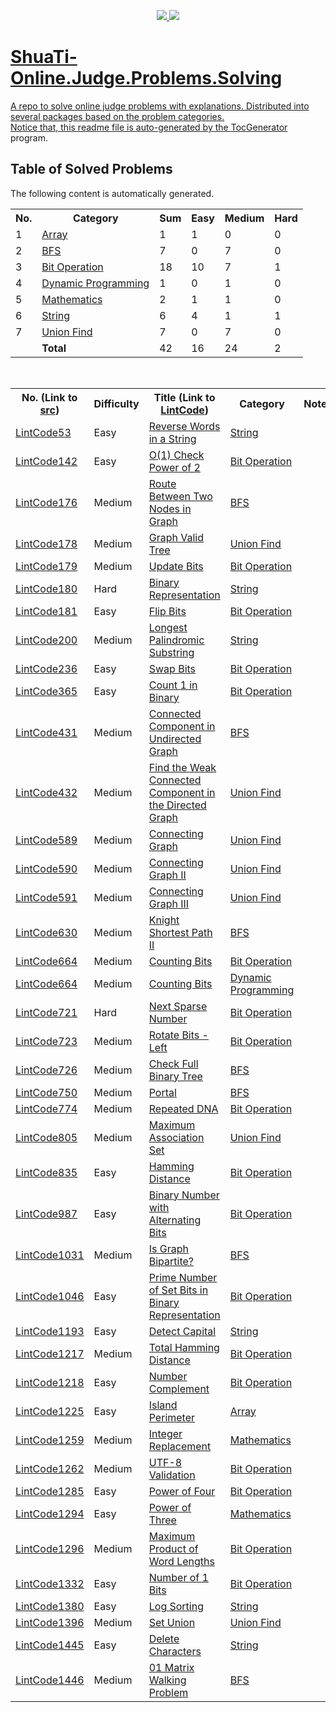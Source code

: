 <p align="center">
  <a href="https://travis-ci.org/Tony-Hu/ShuaTi-Online.Judge.Problems.Solving">
    <img src="https://travis-ci.org/Tony-Hu/ShuaTi-Online.Judge.Problems.Solving.svg?branch=master">
  </a>
  <a href="https://codecov.io/gh/Tony-Hu/ShuaTi-Online.Judge.Problems.Solving">
    <img src="https://codecov.io/gh/Tony-Hu/ShuaTi-Online.Judge.Problems.Solving/branch/master/graph/badge.svg">
</p>
  
# ShuaTi-Online.Judge.Problems.Solving
A repo to solve online judge problems with explanations. Distributed into several packages based on the problem categories.<br>
Notice that, this readme file is auto-generated by the [TocGenerator](https://github.com/Tony-Hu/TocGenerator) program.

## Table of Solved Problems
The following content is automatically generated.<br>
<table>
  <tbody>
    <tr>
      <th>No. </th>
      <th>Category</th>
      <th>Sum</th>
      <th>Easy</th>
      <th>Medium</th>
      <th>Hard</th>
    </tr>
    <tr>
      <td>1</td>
      <td><a href="https://github.com/Tony-Hu/ShuaTi-Online.Judge.Problems.Solving/tree/master/src/main/java/array">Array</a></td>
      <td>1</td>
      <td>1</td>
      <td>0</td>
      <td>0</td>
    </tr>
    <tr>
      <td>2</td>
      <td><a href="https://github.com/Tony-Hu/ShuaTi-Online.Judge.Problems.Solving/tree/master/src/main/java/bfs">BFS</a></td>
      <td>7</td>
      <td>0</td>
      <td>7</td>
      <td>0</td>
    </tr>
    <tr>
      <td>3</td>
      <td><a href="https://github.com/Tony-Hu/ShuaTi-Online.Judge.Problems.Solving/tree/master/src/main/java/bitOperation">Bit Operation</a></td>
      <td>18</td>
      <td>10</td>
      <td>7</td>
      <td>1</td>
    </tr>
    <tr>
      <td>4</td>
      <td><a href="https://github.com/Tony-Hu/ShuaTi-Online.Judge.Problems.Solving/tree/master/src/main/java/dp">Dynamic Programming</a></td>
      <td>1</td>
      <td>0</td>
      <td>1</td>
      <td>0</td>
    </tr>
    <tr>
      <td>5</td>
      <td><a href="https://github.com/Tony-Hu/ShuaTi-Online.Judge.Problems.Solving/tree/master/src/main/java/mathematics">Mathematics</a></td>
      <td>2</td>
      <td>1</td>
      <td>1</td>
      <td>0</td>
    </tr>
    <tr>
      <td>6</td>
      <td><a href="https://github.com/Tony-Hu/ShuaTi-Online.Judge.Problems.Solving/tree/master/src/main/java/string">String</a></td>
      <td>6</td>
      <td>4</td>
      <td>1</td>
      <td>1</td>
    </tr>
    <tr>
      <td>7</td>
      <td><a href="https://github.com/Tony-Hu/ShuaTi-Online.Judge.Problems.Solving/tree/master/src/main/java/unionFind">Union Find</a></td>
      <td>7</td>
      <td>0</td>
      <td>7</td>
      <td>0</td>
    </tr>
    <tr>
      <td></td>
      <td><b>Total</b></td>
      <td>42</td>
      <td>16</td>
      <td>24</td>
      <td>2</td>
    </tr>
  </tbody>
</table><br>
<table>
  <tbody>
    <tr>
      <th>No. (Link to <a href="https://github.com/Tony-Hu/ShuaTi-Online.Judge.Problems.Solving/tree/master/src/main/java">src</a>)</th>
      <th>Difficulty</th>
      <th>Title (Link to <a href="https://www.lintcode.com/problem/">LintCode</a>)</th>
      <th>Category</th>
      <th>Note</th>
    </tr>
    <tr>
      <td><a href="https://github.com/Tony-Hu/ShuaTi-Online.Judge.Problems.Solving/tree/master/src/main/java/string/LintCode53.java">LintCode53</a></td>
      <td>Easy</td>
      <td><a href="https://www.lintcode.com/problem/reverse-words-in-a-string/description">Reverse Words in a String</a></td>
      <td><a href="https://github.com/Tony-Hu/ShuaTi-Online.Judge.Problems.Solving/tree/master/src/main/java/string">String</a></td>
      <td></td>
    </tr>
    <tr>
      <td><a href="https://github.com/Tony-Hu/ShuaTi-Online.Judge.Problems.Solving/tree/master/src/main/java/bitOperation/LintCode142.java">LintCode142</a></td>
      <td>Easy</td>
      <td><a href="https://www.lintcode.com/problem/o1-check-power-of-2/description">O(1) Check Power of 2</a></td>
      <td><a href="https://github.com/Tony-Hu/ShuaTi-Online.Judge.Problems.Solving/tree/master/src/main/java/bitOperation">Bit Operation</a></td>
      <td></td>
    </tr>
    <tr>
      <td><a href="https://github.com/Tony-Hu/ShuaTi-Online.Judge.Problems.Solving/tree/master/src/main/java/bfs/LintCode176.java">LintCode176</a></td>
      <td>Medium</td>
      <td><a href="https://www.lintcode.com/problem/route-between-two-nodes-in-graph/description">Route Between Two Nodes in Graph</a></td>
      <td><a href="https://github.com/Tony-Hu/ShuaTi-Online.Judge.Problems.Solving/tree/master/src/main/java/bfs">BFS</a></td>
      <td></td>
    </tr>
    <tr>
      <td><a href="https://github.com/Tony-Hu/ShuaTi-Online.Judge.Problems.Solving/tree/master/src/main/java/unionFind/LintCode178.java">LintCode178</a></td>
      <td>Medium</td>
      <td><a href="https://www.lintcode.com/problem/graph-valid-tree/description">Graph Valid Tree</a></td>
      <td><a href="https://github.com/Tony-Hu/ShuaTi-Online.Judge.Problems.Solving/tree/master/src/main/java/unionFind">Union Find</a></td>
      <td></td>
    </tr>
    <tr>
      <td><a href="https://github.com/Tony-Hu/ShuaTi-Online.Judge.Problems.Solving/tree/master/src/main/java/bitOperation/LintCode179.java">LintCode179</a></td>
      <td>Medium</td>
      <td><a href="https://www.lintcode.com/problem/update-bits/description">Update Bits</a></td>
      <td><a href="https://github.com/Tony-Hu/ShuaTi-Online.Judge.Problems.Solving/tree/master/src/main/java/bitOperation">Bit Operation</a></td>
      <td></td>
    </tr>
    <tr>
      <td><a href="https://github.com/Tony-Hu/ShuaTi-Online.Judge.Problems.Solving/tree/master/src/main/java/string/LintCode180.java">LintCode180</a></td>
      <td>Hard</td>
      <td><a href="https://www.lintcode.com/problem/binary-representation/description">Binary Representation</a></td>
      <td><a href="https://github.com/Tony-Hu/ShuaTi-Online.Judge.Problems.Solving/tree/master/src/main/java/string">String</a></td>
      <td></td>
    </tr>
    <tr>
      <td><a href="https://github.com/Tony-Hu/ShuaTi-Online.Judge.Problems.Solving/tree/master/src/main/java/bitOperation/LintCode181.java">LintCode181</a></td>
      <td>Easy</td>
      <td><a href="https://www.lintcode.com/problem/flip-bits/description">Flip Bits</a></td>
      <td><a href="https://github.com/Tony-Hu/ShuaTi-Online.Judge.Problems.Solving/tree/master/src/main/java/bitOperation">Bit Operation</a></td>
      <td></td>
    </tr>
    <tr>
      <td><a href="https://github.com/Tony-Hu/ShuaTi-Online.Judge.Problems.Solving/tree/master/src/main/java/string/LintCode200.java">LintCode200</a></td>
      <td>Medium</td>
      <td><a href="https://www.lintcode.com/problem/longest-palindromic-substring/description">Longest Palindromic Substring</a></td>
      <td><a href="https://github.com/Tony-Hu/ShuaTi-Online.Judge.Problems.Solving/tree/master/src/main/java/string">String</a></td>
      <td></td>
    </tr>
    <tr>
      <td><a href="https://github.com/Tony-Hu/ShuaTi-Online.Judge.Problems.Solving/tree/master/src/main/java/bitOperation/LintCode236.java">LintCode236</a></td>
      <td>Easy</td>
      <td><a href="https://www.lintcode.com/problem/swap-bits/description">Swap Bits</a></td>
      <td><a href="https://github.com/Tony-Hu/ShuaTi-Online.Judge.Problems.Solving/tree/master/src/main/java/bitOperation">Bit Operation</a></td>
      <td></td>
    </tr>
    <tr>
      <td><a href="https://github.com/Tony-Hu/ShuaTi-Online.Judge.Problems.Solving/tree/master/src/main/java/bitOperation/LintCode365.java">LintCode365</a></td>
      <td>Easy</td>
      <td><a href="https://www.lintcode.com/problem/count-1-in-binary/description">Count 1 in Binary</a></td>
      <td><a href="https://github.com/Tony-Hu/ShuaTi-Online.Judge.Problems.Solving/tree/master/src/main/java/bitOperation">Bit Operation</a></td>
      <td></td>
    </tr>
    <tr>
      <td><a href="https://github.com/Tony-Hu/ShuaTi-Online.Judge.Problems.Solving/tree/master/src/main/java/bfs/LintCode431.java">LintCode431</a></td>
      <td>Medium</td>
      <td><a href="https://www.lintcode.com/problem/connected-component-in-undirected-graph/description">Connected Component in Undirected Graph</a></td>
      <td><a href="https://github.com/Tony-Hu/ShuaTi-Online.Judge.Problems.Solving/tree/master/src/main/java/bfs">BFS</a></td>
      <td></td>
    </tr>
    <tr>
      <td><a href="https://github.com/Tony-Hu/ShuaTi-Online.Judge.Problems.Solving/tree/master/src/main/java/unionFind/LintCode432.java">LintCode432</a></td>
      <td>Medium</td>
      <td><a href="https://www.lintcode.com/problem/find-the-weak-connected-component-in-the-directed-graph/description">Find the Weak Connected Component in the Directed Graph</a></td>
      <td><a href="https://github.com/Tony-Hu/ShuaTi-Online.Judge.Problems.Solving/tree/master/src/main/java/unionFind">Union Find</a></td>
      <td></td>
    </tr>
    <tr>
      <td><a href="https://github.com/Tony-Hu/ShuaTi-Online.Judge.Problems.Solving/tree/master/src/main/java/unionFind/LintCode589.java">LintCode589</a></td>
      <td>Medium</td>
      <td><a href="https://www.lintcode.com/problem/connecting-graph/description">Connecting Graph</a></td>
      <td><a href="https://github.com/Tony-Hu/ShuaTi-Online.Judge.Problems.Solving/tree/master/src/main/java/unionFind">Union Find</a></td>
      <td></td>
    </tr>
    <tr>
      <td><a href="https://github.com/Tony-Hu/ShuaTi-Online.Judge.Problems.Solving/tree/master/src/main/java/unionFind/LintCode590.java">LintCode590</a></td>
      <td>Medium</td>
      <td><a href="https://www.lintcode.com/problem/connecting-graph-ii/description">Connecting Graph II</a></td>
      <td><a href="https://github.com/Tony-Hu/ShuaTi-Online.Judge.Problems.Solving/tree/master/src/main/java/unionFind">Union Find</a></td>
      <td></td>
    </tr>
    <tr>
      <td><a href="https://github.com/Tony-Hu/ShuaTi-Online.Judge.Problems.Solving/tree/master/src/main/java/unionFind/LintCode591.java">LintCode591</a></td>
      <td>Medium</td>
      <td><a href="https://www.lintcode.com/problem/connecting-graph-iii/description">Connecting Graph III</a></td>
      <td><a href="https://github.com/Tony-Hu/ShuaTi-Online.Judge.Problems.Solving/tree/master/src/main/java/unionFind">Union Find</a></td>
      <td></td>
    </tr>
    <tr>
      <td><a href="https://github.com/Tony-Hu/ShuaTi-Online.Judge.Problems.Solving/tree/master/src/main/java/bfs/LintCode630.java">LintCode630</a></td>
      <td>Medium</td>
      <td><a href="https://www.lintcode.com/problem/knight-shortest-path-ii/description">Knight Shortest Path II</a></td>
      <td><a href="https://github.com/Tony-Hu/ShuaTi-Online.Judge.Problems.Solving/tree/master/src/main/java/bfs">BFS</a></td>
      <td></td>
    </tr>
    <tr>
      <td><a href="https://github.com/Tony-Hu/ShuaTi-Online.Judge.Problems.Solving/tree/master/src/main/java/bitOperation/LintCode664.java">LintCode664</a></td>
      <td>Medium</td>
      <td><a href="https://www.lintcode.com/problem/counting-bits/description">Counting Bits</a></td>
      <td><a href="https://github.com/Tony-Hu/ShuaTi-Online.Judge.Problems.Solving/tree/master/src/main/java/bitOperation">Bit Operation</a></td>
      <td></td>
    </tr>
    <tr>
      <td><a href="https://github.com/Tony-Hu/ShuaTi-Online.Judge.Problems.Solving/tree/master/src/main/java/dp/LintCode664.java">LintCode664</a></td>
      <td>Medium</td>
      <td><a href="https://www.lintcode.com/problem/counting-bits/description">Counting Bits</a></td>
      <td><a href="https://github.com/Tony-Hu/ShuaTi-Online.Judge.Problems.Solving/tree/master/src/main/java/dp">Dynamic Programming</a></td>
      <td></td>
    </tr>
    <tr>
      <td><a href="https://github.com/Tony-Hu/ShuaTi-Online.Judge.Problems.Solving/tree/master/src/main/java/bitOperation/LintCode721.java">LintCode721</a></td>
      <td>Hard</td>
      <td><a href="https://www.lintcode.com/problem/next-sparse-number/description">Next Sparse Number</a></td>
      <td><a href="https://github.com/Tony-Hu/ShuaTi-Online.Judge.Problems.Solving/tree/master/src/main/java/bitOperation">Bit Operation</a></td>
      <td></td>
    </tr>
    <tr>
      <td><a href="https://github.com/Tony-Hu/ShuaTi-Online.Judge.Problems.Solving/tree/master/src/main/java/bitOperation/LintCode723.java">LintCode723</a></td>
      <td>Medium</td>
      <td><a href="https://www.lintcode.com/problem/rotate-bits-left/description">Rotate Bits - Left</a></td>
      <td><a href="https://github.com/Tony-Hu/ShuaTi-Online.Judge.Problems.Solving/tree/master/src/main/java/bitOperation">Bit Operation</a></td>
      <td></td>
    </tr>
    <tr>
      <td><a href="https://github.com/Tony-Hu/ShuaTi-Online.Judge.Problems.Solving/tree/master/src/main/java/bfs/LintCode726.java">LintCode726</a></td>
      <td>Medium</td>
      <td><a href="https://www.lintcode.com/problem/check-full-binary-tree/description">Check Full Binary Tree</a></td>
      <td><a href="https://github.com/Tony-Hu/ShuaTi-Online.Judge.Problems.Solving/tree/master/src/main/java/bfs">BFS</a></td>
      <td></td>
    </tr>
    <tr>
      <td><a href="https://github.com/Tony-Hu/ShuaTi-Online.Judge.Problems.Solving/tree/master/src/main/java/bfs/LintCode750.java">LintCode750</a></td>
      <td>Medium</td>
      <td><a href="https://www.lintcode.com/problem/portal/description">Portal</a></td>
      <td><a href="https://github.com/Tony-Hu/ShuaTi-Online.Judge.Problems.Solving/tree/master/src/main/java/bfs">BFS</a></td>
      <td></td>
    </tr>
    <tr>
      <td><a href="https://github.com/Tony-Hu/ShuaTi-Online.Judge.Problems.Solving/tree/master/src/main/java/bitOperation/LintCode774.java">LintCode774</a></td>
      <td>Medium</td>
      <td><a href="https://www.lintcode.com/problem/repeated-dna/description">Repeated DNA</a></td>
      <td><a href="https://github.com/Tony-Hu/ShuaTi-Online.Judge.Problems.Solving/tree/master/src/main/java/bitOperation">Bit Operation</a></td>
      <td></td>
    </tr>
    <tr>
      <td><a href="https://github.com/Tony-Hu/ShuaTi-Online.Judge.Problems.Solving/tree/master/src/main/java/unionFind/LintCode805.java">LintCode805</a></td>
      <td>Medium</td>
      <td><a href="https://www.lintcode.com/problem/maximum-association-set/description">Maximum Association Set</a></td>
      <td><a href="https://github.com/Tony-Hu/ShuaTi-Online.Judge.Problems.Solving/tree/master/src/main/java/unionFind">Union Find</a></td>
      <td></td>
    </tr>
    <tr>
      <td><a href="https://github.com/Tony-Hu/ShuaTi-Online.Judge.Problems.Solving/tree/master/src/main/java/bitOperation/LintCode835.java">LintCode835</a></td>
      <td>Easy</td>
      <td><a href="https://www.lintcode.com/problem/hamming-distance/description">Hamming Distance</a></td>
      <td><a href="https://github.com/Tony-Hu/ShuaTi-Online.Judge.Problems.Solving/tree/master/src/main/java/bitOperation">Bit Operation</a></td>
      <td></td>
    </tr>
    <tr>
      <td><a href="https://github.com/Tony-Hu/ShuaTi-Online.Judge.Problems.Solving/tree/master/src/main/java/bitOperation/LintCode987.java">LintCode987</a></td>
      <td>Easy</td>
      <td><a href="https://www.lintcode.com/problem/binary-number-with-alternating-bits/description">Binary Number with Alternating Bits</a></td>
      <td><a href="https://github.com/Tony-Hu/ShuaTi-Online.Judge.Problems.Solving/tree/master/src/main/java/bitOperation">Bit Operation</a></td>
      <td></td>
    </tr>
    <tr>
      <td><a href="https://github.com/Tony-Hu/ShuaTi-Online.Judge.Problems.Solving/tree/master/src/main/java/bfs/LintCode1031.java">LintCode1031</a></td>
      <td>Medium</td>
      <td><a href="https://www.lintcode.com/problem/is-graph-bipartite/description">Is Graph Bipartite?</a></td>
      <td><a href="https://github.com/Tony-Hu/ShuaTi-Online.Judge.Problems.Solving/tree/master/src/main/java/bfs">BFS</a></td>
      <td></td>
    </tr>
    <tr>
      <td><a href="https://github.com/Tony-Hu/ShuaTi-Online.Judge.Problems.Solving/tree/master/src/main/java/bitOperation/LintCode1046.java">LintCode1046</a></td>
      <td>Easy</td>
      <td><a href="https://www.lintcode.com/problem/prime-number-of-set-bits-in-binary-representation/description">Prime Number of Set Bits in Binary Representation</a></td>
      <td><a href="https://github.com/Tony-Hu/ShuaTi-Online.Judge.Problems.Solving/tree/master/src/main/java/bitOperation">Bit Operation</a></td>
      <td></td>
    </tr>
    <tr>
      <td><a href="https://github.com/Tony-Hu/ShuaTi-Online.Judge.Problems.Solving/tree/master/src/main/java/string/LintCode1193.java">LintCode1193</a></td>
      <td>Easy</td>
      <td><a href="https://www.lintcode.com/problem/detect-capital/description">Detect Capital</a></td>
      <td><a href="https://github.com/Tony-Hu/ShuaTi-Online.Judge.Problems.Solving/tree/master/src/main/java/string">String</a></td>
      <td></td>
    </tr>
    <tr>
      <td><a href="https://github.com/Tony-Hu/ShuaTi-Online.Judge.Problems.Solving/tree/master/src/main/java/bitOperation/LintCode1217.java">LintCode1217</a></td>
      <td>Medium</td>
      <td><a href="https://www.lintcode.com/problem/total-hamming-distance/description">Total Hamming Distance</a></td>
      <td><a href="https://github.com/Tony-Hu/ShuaTi-Online.Judge.Problems.Solving/tree/master/src/main/java/bitOperation">Bit Operation</a></td>
      <td></td>
    </tr>
    <tr>
      <td><a href="https://github.com/Tony-Hu/ShuaTi-Online.Judge.Problems.Solving/tree/master/src/main/java/bitOperation/LintCode1218.java">LintCode1218</a></td>
      <td>Easy</td>
      <td><a href="https://www.lintcode.com/problem/number-complement/description">Number Complement</a></td>
      <td><a href="https://github.com/Tony-Hu/ShuaTi-Online.Judge.Problems.Solving/tree/master/src/main/java/bitOperation">Bit Operation</a></td>
      <td></td>
    </tr>
    <tr>
      <td><a href="https://github.com/Tony-Hu/ShuaTi-Online.Judge.Problems.Solving/tree/master/src/main/java/array/LintCode1225.java">LintCode1225</a></td>
      <td>Easy</td>
      <td><a href="https://www.lintcode.com/problem/island-perimeter/description">Island Perimeter</a></td>
      <td><a href="https://github.com/Tony-Hu/ShuaTi-Online.Judge.Problems.Solving/tree/master/src/main/java/array">Array</a></td>
      <td></td>
    </tr>
    <tr>
      <td><a href="https://github.com/Tony-Hu/ShuaTi-Online.Judge.Problems.Solving/tree/master/src/main/java/mathematics/LintCode1259.java">LintCode1259</a></td>
      <td>Medium</td>
      <td><a href="https://www.lintcode.com/problem/integer-replacement/description">Integer Replacement</a></td>
      <td><a href="https://github.com/Tony-Hu/ShuaTi-Online.Judge.Problems.Solving/tree/master/src/main/java/mathematics">Mathematics</a></td>
      <td></td>
    </tr>
    <tr>
      <td><a href="https://github.com/Tony-Hu/ShuaTi-Online.Judge.Problems.Solving/tree/master/src/main/java/bitOperation/LintCode1262.java">LintCode1262</a></td>
      <td>Medium</td>
      <td><a href="https://www.lintcode.com/problem/utf-8-validation/description">UTF-8 Validation</a></td>
      <td><a href="https://github.com/Tony-Hu/ShuaTi-Online.Judge.Problems.Solving/tree/master/src/main/java/bitOperation">Bit Operation</a></td>
      <td></td>
    </tr>
    <tr>
      <td><a href="https://github.com/Tony-Hu/ShuaTi-Online.Judge.Problems.Solving/tree/master/src/main/java/bitOperation/LintCode1285.java">LintCode1285</a></td>
      <td>Easy</td>
      <td><a href="https://www.lintcode.com/problem/power-of-four/description">Power of Four</a></td>
      <td><a href="https://github.com/Tony-Hu/ShuaTi-Online.Judge.Problems.Solving/tree/master/src/main/java/bitOperation">Bit Operation</a></td>
      <td></td>
    </tr>
    <tr>
      <td><a href="https://github.com/Tony-Hu/ShuaTi-Online.Judge.Problems.Solving/tree/master/src/main/java/mathematics/LintCode1294.java">LintCode1294</a></td>
      <td>Easy</td>
      <td><a href="https://www.lintcode.com/problem/power-of-three/description">Power of Three</a></td>
      <td><a href="https://github.com/Tony-Hu/ShuaTi-Online.Judge.Problems.Solving/tree/master/src/main/java/mathematics">Mathematics</a></td>
      <td></td>
    </tr>
    <tr>
      <td><a href="https://github.com/Tony-Hu/ShuaTi-Online.Judge.Problems.Solving/tree/master/src/main/java/bitOperation/LintCode1296.java">LintCode1296</a></td>
      <td>Medium</td>
      <td><a href="https://www.lintcode.com/problem/maximum-product-of-word-lengths/description">Maximum Product of Word Lengths</a></td>
      <td><a href="https://github.com/Tony-Hu/ShuaTi-Online.Judge.Problems.Solving/tree/master/src/main/java/bitOperation">Bit Operation</a></td>
      <td></td>
    </tr>
    <tr>
      <td><a href="https://github.com/Tony-Hu/ShuaTi-Online.Judge.Problems.Solving/tree/master/src/main/java/bitOperation/LintCode1332.java">LintCode1332</a></td>
      <td>Easy</td>
      <td><a href="https://www.lintcode.com/problem/number-of-1-bits/description">Number of 1 Bits</a></td>
      <td><a href="https://github.com/Tony-Hu/ShuaTi-Online.Judge.Problems.Solving/tree/master/src/main/java/bitOperation">Bit Operation</a></td>
      <td></td>
    </tr>
    <tr>
      <td><a href="https://github.com/Tony-Hu/ShuaTi-Online.Judge.Problems.Solving/tree/master/src/main/java/string/LintCode1380.java">LintCode1380</a></td>
      <td>Easy</td>
      <td><a href="https://www.lintcode.com/problem/log-sorting/description">Log Sorting</a></td>
      <td><a href="https://github.com/Tony-Hu/ShuaTi-Online.Judge.Problems.Solving/tree/master/src/main/java/string">String</a></td>
      <td></td>
    </tr>
    <tr>
      <td><a href="https://github.com/Tony-Hu/ShuaTi-Online.Judge.Problems.Solving/tree/master/src/main/java/unionFind/LintCode1396.java">LintCode1396</a></td>
      <td>Medium</td>
      <td><a href="https://www.lintcode.com/problem/set-union/description">Set Union</a></td>
      <td><a href="https://github.com/Tony-Hu/ShuaTi-Online.Judge.Problems.Solving/tree/master/src/main/java/unionFind">Union Find</a></td>
      <td></td>
    </tr>
    <tr>
      <td><a href="https://github.com/Tony-Hu/ShuaTi-Online.Judge.Problems.Solving/tree/master/src/main/java/string/LintCode1445.java">LintCode1445</a></td>
      <td>Easy</td>
      <td><a href="https://www.lintcode.com/problem/delete-characters/description">Delete Characters</a></td>
      <td><a href="https://github.com/Tony-Hu/ShuaTi-Online.Judge.Problems.Solving/tree/master/src/main/java/string">String</a></td>
      <td></td>
    </tr>
    <tr>
      <td><a href="https://github.com/Tony-Hu/ShuaTi-Online.Judge.Problems.Solving/tree/master/src/main/java/bfs/LintCode1446.java">LintCode1446</a></td>
      <td>Medium</td>
      <td><a href="https://www.lintcode.com/problem/01-matrix-walking-problem/description">01 Matrix Walking Problem</a></td>
      <td><a href="https://github.com/Tony-Hu/ShuaTi-Online.Judge.Problems.Solving/tree/master/src/main/java/bfs">BFS</a></td>
      <td></td>
    </tr>
  </tbody>
</table>